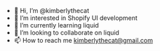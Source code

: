 - 👋 Hi, I’m @kimberlythecat
- 👀 I’m interested in Shopify UI development
- 🌱 I’m currently learning liquid
- 💞️ I’m looking to collaborate on liquid
- 📫 How to reach me kimberlythecat@gmail.com

<!---
kimberlythecat/kimberlythecat is a ✨ special ✨ repository because its `README.md` (this file) appears on your GitHub profile.
You can click the Preview link to take a look at your changes.
--->
